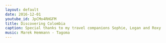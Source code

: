 ```yaml
---
layout: default
date: 2016-12-01
youtube_id: JpCMo4RHGFM
title: Discovering Colombia
caption: Special thanks to my travel companions Sophie, Logan and Roxy! November 2016.
music: Marek Hemmann - Tagoma
---
```

